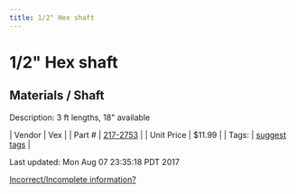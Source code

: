 ```yaml
---
title: 1/2" Hex shaft
---
```


# 1/2" Hex shaft
## Materials / Shaft
Description: 	3 ft lengths, 18" available 

| Vendor | Vex | 
| Part # | [217-2753](http://www.vexrobotics.com/vexpro/motion/shaft-stock.html) | 
| Unit Price | $11.99 | 
| Tags: | [suggest tags](https://docs.google.com/forms/d/e/1FAIpQLSeWyY8v3RgOty-MyWmh9U0iivNYN_molChYyS-0U-o-kOAv_g/viewform) | 

Last updated: Mon Aug 07 23:35:18 PDT 2017

 [Incorrect/Incomplete information?](https://docs.google.com/forms/d/e/1FAIpQLSeWyY8v3RgOty-MyWmh9U0iivNYN_molChYyS-0U-o-kOAv_g/viewform)